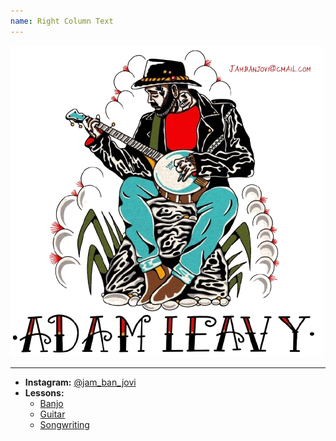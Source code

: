 ```yaml
---
name: Right Column Text
---
```


![Jam Ban Jovi Logo](/images/logo.png)

---

- **Instagram:** [@jam_ban_jovi](https://www.instagram.com/jam_ban_jovi)
- **Lessons:**
  - [Banjo](/lessons/banjo-lessons/)
  - [Guitar](/lessons/guitar-lessons/)
  - [Songwriting](/lessons/songwriting-workshops/)
